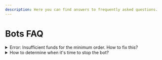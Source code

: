 ```yaml
---
description: Here you can find answers to frequently asked questions.
---
```


# Bots FAQ

<details>

<summary>Error: Insufficient funds for the minimum order. How to fix this?</summary>

You can adjust the **Factor** value, reduce the number of orders, or increase the deposit.

It is not recommended to set the first order too close to the minimum, as the minimum order size depends on the price. With each new cycle, there is a risk that the balance will be insufficient for the minimum order.

</details>

<details>

<summary>How to determine when it's time to stop the bot?</summary>

Signs that indicate it's time to exit a coin:

1. Declining trading volumes.
2. Decreasing volatility.
3. A prolonged negative trend.

You can track these coin metrics in [our volatility ranking.](https://matrixbot.io/tools/volatility)

</details>
